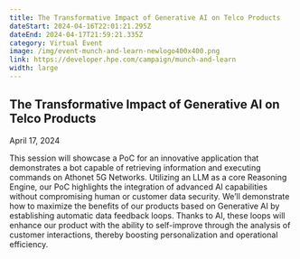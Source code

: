 ```yaml
---
title: The Transformative Impact of Generative AI on Telco Products
dateStart: 2024-04-16T22:01:21.295Z
dateEnd: 2024-04-17T21:59:21.335Z
category: Virtual Event
image: /img/event-munch-and-learn-newlogo400x400.png
link: https://developer.hpe.com/campaign/munch-and-learn
width: large
---
```

## The Transformative Impact of Generative AI on Telco Products

April 17, 2024

This session will showcase a PoC for an innovative application that demonstrates a bot capable of retrieving information and executing commands on Athonet 5G Networks. Utilizing an LLM as a core Reasoning Engine, our PoC highlights the integration of advanced AI capabilities without compromising human or customer data security. We’ll demonstrate how to maximize the benefits of our products based on Generative AI by establishing automatic data feedback loops. Thanks to AI, these loops will enhance our product with the ability to self-improve through the analysis of customer interactions, thereby boosting personalization and operational efficiency. 
